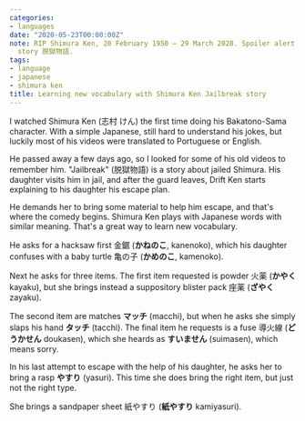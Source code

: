 ```yaml
---
categories:
- languages
date: "2020-05-23T00:00:00Z"
note: RIP Shimura Ken, 20 February 1950 – 29 March 2020. Spoiler alert for the Jailbreak
  story 脱獄物語.
tags:
- language
- japanese
- shimura ken
title: Learning new vocabulary with Shimura Ken Jailbreak story
---
```


I watched Shimura Ken (志村 けん) the first time doing his Bakatono-Sama character. With
a simple Japanese, still hard to understand his jokes, but luckily most of his videos were
translated to Portuguese or English.

He passed away a few days ago, so I looked for some of his old videos to remember him.
"Jailbreak" (脱獄物語) is a story about jailed Shimura. His daughter visits him in jail,
and after the guard leaves, Drift Ken starts explaining to his daughter his escape plan.

He demands her to bring some material to help him escape, and that's where the comedy
begins. Shimura Ken plays with Japanese words with similar meaning. That's a great way
to learn new vocabulary.

He asks for a hacksaw first 金鋸 (**かねのこ**, kanenoko), which his daughter confuses with a
baby turtle 亀の子 (**かめのこ**, kamenoko).

Next he asks for three items. The first item requested is powder 火薬 (**かやく** kayaku),
but she brings instead a  suppository blister pack 座薬 (**ざやく** zayaku).  

The second item are matches **マッチ** (macchi), but when he asks she simply slaps his hand
**タッチ** (tacchi). The final item he requests is a fuse 導火線 (**どうかせん** doukasen),
which she heards as **すいません** (suimasen), which means sorry.

In his last attempt to escape with the help of his daughter, he asks her to bring
a rasp **やすり** (yasuri). This time she does bring the right item, but just not
the right type.

She brings a sandpaper sheet 紙やすり (**紙やすり** kamiyasuri).
